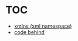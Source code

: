 # TOC
* [xmlns (xml namespace)](https://github.com/hovermind/XF/blob/master/xmlns.md)
* [code behind](#)
